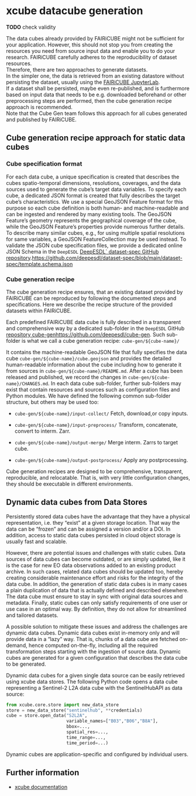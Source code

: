# xcube datacube generation

**TODO** check validity

The data cubes already provided by FAIRiCUBE might not be sufficient for your application. However, this should not stop you from creating the resources you need from source input data and enable you to do your research. FAIRiCUBE carefully adheres to the reproducibility of dataset resources.<br>
Therefore, there are two approaches to generate datasets.<br>
In the simpler one, the data is retrieved from an existing datastore without persisting the dataset, usually using the [FAIRiCUBE JupyterLab](jupyterlab.md).<br>
If a dataset shall be persisted, maybe even re-published, and is furthermore based on input data that needs to be e.g. downloaded beforehand or other preprocessing steps are performed, then the cube generation recipe approach is recommended.<br>
Note that the Cube Gen team follows this approach for all cubes generated and published by FAIRiCUBE.


## Cube generation recipe approach for static data cubes

### Cube specification format
For each data cube, a unique specification is created that describes the cubes spatio-temporal dimensions, resolutions, coverages, and the data sources used to generate the cube’s target data variables. To specify each cube, a dedicated JSON format is created that fully describes the target cube’s characteristics. We use a special GeoJSON Feature format for this purpose so each cube definition is both human- and machine-readable and can be ingested and rendered by many existing tools. The GeoJSON Feature’s geometry represents the geographical coverage of the cube, while the GeoJSON Feature’s properties provide numerous further details.<br>
To describe many similar cubes, e.g., for using multiple spatial resolutions for same variables, a GeoJSON FeatureCollection may be used instead. To validate the JSON cube specification files, we provide a dedicated online JSON Schema in the `DeepESDL` [DeepESDL` dataset-spec GitHub repository](https://github.com/deepesdl/dataset-spec/blob/main/dataset-defs/template.schema.json).<https://github.com/deepesdl/dataset-spec/blob/main/dataset-spec/template.schema.json>



### Cube generation recipe

The cube generation recipe ensures, that an existing dataset provided by
FAIRiCUBE can be reproduced by following the documented steps and specifications. Here we describe the
recipe structure of the provided datasets within FAIRiCUBE.

Each predefined FAIRiCUBE data cube is fully described in a transparent and
comprehensive way by a dedicated sub-folder in the `DeepESDL` GitHub [repository
cube-gen](https://github.com/deepesdl/cube-gen)<https://github.com/deepesdl/cube-gen>.
Such sub-folder is what we call a cube generation recipe:
   `cube-gen/${cube-name}/`

It contains the machine-readable GeoJSON file that fully specifies the data
cube `cube-gen/${cube-name}/cube.geojson` and provides the
detailed human-readable information about the cube including how to generate
it from sources in `cube-gen/${cube-name}/README.md`.
After a cube has been released and published, we record the changes in
`cube-gen/${cube-name}/CHANGES.md`.
In each data cube sub-folder, further
sub-folders may exist that contain resources and sources such as
configuration files and Python modules.
We have defined the following common sub-folder structure, but others may be used
too:

*    `cube-gen/${cube-name}/input-collect/`
      Fetch, download,or copy inputs.

*    `cube-gen/${cube-name}/input-preprocess/`
      Transform, concatenate, convert to interm. Zarr.

*    `cube-gen/${cube-name}/output-merge/`
      Merge interm. Zarrs to target cube.

*    `cube-gen/${cube-name}/output-postprocess/`
      Apply any postprocessing.

Cube generation recipes are designed to be comprehensive, transparent,
reproducible, and relocatable. That is, with very little configuration
changes, they should be executable in different environments.

## Dynamic data cubes from Data Stores

Persistently stored data cubes have the advantage that they have a physical
representation, i.e. they “exist” at a given storage location. That way
the data can be “frozen” and can be assigned a version and/or a DOI. In
addition, access to static data cubes persisted in cloud object storage
is usually fast and scalable.

However, there are potential issues and challenges with static cubes. Data
sources of data cubes can become outdated,
or are simply updated, like it is the case for new EO data observations
added to an existing product archive. In such cases, related data cubes should
be updated too, hereby creating considerable maintenance effort and risks for the integrity of the data cube. In addition,
the generation of static data cubes is in many cases a plain duplication of
data that is actually defined and described elsewhere. The data cube must
ensure to stay in sync with original data sources and metadata.
Finally, static cubes can only satisfy requirements of one user or use
case in an optimal way. By definition, they do not allow for streamlined and
tailored datasets.

A possible solution to mitigate these issues and address
the challenges are dynamic data cubes. Dynamic data cubes exist in-memory
only and will provide data in a “lazy” way. That is, chunks of a data cube
are fetched on-demand, hence computed on-the-fly, including all the
required transformation steps starting with the ingestion of source data.
Dynamic cubes are generated for a given configuration that describes the
data cube to be generated.

Dynamic data cubes for a given single data source can be easily retrieved
using xcube data stores. The following Python code opens a data cube
representing a Sentinel-2 L2A data cube with the SentinelHubAPI as data source:

```python
from xcube.core.store import new_data_store
store = new_data_store("sentinelhub", **credentials)
cube = store.open_data("S2L2A",
                       variable_names=["B03","B06","B8A"],
                       bbox=...,
                       spatial_res=...,
                       time_range=...,
                       time_period=...)
```

Dynamic cubes are application-specific and configured by individual users.


## Further information

* [xcube documentation](https://xcube.readthedocs.io/)


<!--
Below is an overview of the possible xcube data stores that can be
used to create dynamic cubes together with the title of an example notebook,
if there is one available. A description of how the example notebooks can be
accessed is in section
[FAIRiCUBE JupyterLab](jupyterlab.md#getting-started-notebooks).

| Data store ID | Content                               | Example Notebook        | Access                            |
|---------------|---------------------------------------|-------------------------|-----------------------------------|
| s3            | Any Zarr dataset on AWS S3 or similar | 01 Access public cubes  | Depends on permissions            |
| cmems         | CMEMS datasets                        | 02 Generate CMEMS cubes | Requires registration, free       |
| cciodp        | All ESA CCI datasets                  | 03 Generate CCI Cubes   | Free                              |
| cds           | Climate data store                    |                         | Requires registration, free       |
| sentinelhub   | Sentinel 1 to 3, Landsat, ...         |                         | Requires registration, with costs |
-->



